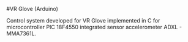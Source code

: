 #VR Glove (Arduino)

Control system developed for VR Glove implemented in C for microcontroller PIC 18F4550 integrated sensor accelerometer ADXL - MMA7361L.

